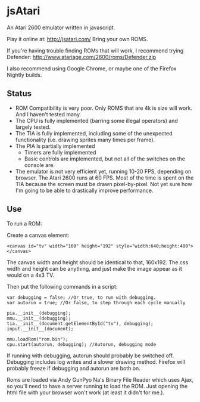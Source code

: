 jsAtari
=============

An Atari 2600 emulator written in javascript. 

Play it online at: http://jsatari.com/  Bring your own ROMS.

If you're having trouble finding ROMs that will work, I recommend trying Defender: http://www.atariage.com/2600/roms/Defender.zip

I also recommend using Google Chrome, or maybe one of the Firefox Nightly builds.


Status
--------------------

* ROM Compatibility is very poor.  Only ROMS that are 4k is size will work.  And I haven't tested many.
* The CPU is fully implemented (barring some illegal operators) and largely tested.  
* The TIA is fully implemented, including some of the unexpected functionality (i.e. drawing sprites many times per frame).
* The PIA Is partially implemented
	* Timers are fully implemented
	* Basic controls are implemented, but not all of the switches on the console are. 
* The emulator is not very efficient yet, running 10-20 FPS, depending on browser.  The Atari 2600 runs at 60 FPS.  Most of the time is spent on the TIA because the screen must be drawn pixel-by-pixel.  Not yet sure how I'm going to be able to drastically improve performance.  


Use
--------------------

To run a ROM:

Create a canvas element:

	<canvas id="tv" width="160" height="192" style="width:640;height:480"></canvas>
   
The canvas width and height should be identical to that, 160x192.  The css width and height can be anything, and just make the image appear as it would on a 4x3 TV.

Then put the following commands in a script:  
   
	var debugging = false; //Or true, to run with debugging.
	var autorun = true; //Or false, to step through each cycle manually
	
	pia.__init__(debugging);
	mmu.__init__(debugging);
	tia.__init__(document.getElementById("tv"), debugging);
	input.__init__(document);
	
	mmu.loadRom("rom.bin");			
	cpu.start(autorun, debugging); //Autorun, debugging mode
   
   
If running with debugging, autorun should probably be switched off.  Debugging includes log writes and a slower drawing method.  Firefox will probably freeze if debugging and autorun are both on.

Roms are loaded via Andy GunPyo Na's Binary File Reader which uses Ajax, so you'll need to have a server running to load the ROM.  Just opening the html file with your browser won't work (at least it didn't for me.).  
